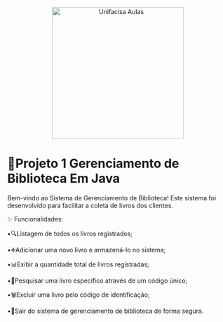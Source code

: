 <p align="center">
  <img src="https://github.com/user-attachments/assets/b8fd0de6-b567-4ef5-995d-cef5bb5d6504" alt="Unifacisa Aulas" width="300" />
</p>


# 📢Projeto 1 Gerenciamento de Biblioteca Em Java
Bem-vindo ao Sistema de Gerenciamento de Biblioteca! Este sistema foi desenvolvido para facilitar a coleta de livros dos clientes.

✨ Funcionalidades:

•🔍Listagem de todos os livros registrados;

•➕Adicionar uma novo livro e armazená-lo no sistema;

•📊Exibir a quantidade total de livros registradas;

•🔎Pesquisar uma livro específico através de um código único;

•🗑️Excluir uma livro pelo código de identificação;

•🚪Sair do sistema de gerenciamento de biblioteca de forma segura.
